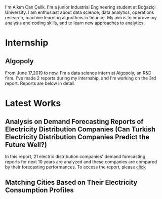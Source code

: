 I'm Alkım Can Çelik. I'm a junior Industrial Engineering student at Boğaziçi University. I am enthusiast about data science, data analytics, operations research, machine learning algorithms in finance. My aim is to improve my analysis and coding skills, and to learn new approaches to analytics. 

# Internship

## Algopoly

From June 17,2019 to now, I'm a data science intern at Algopoly, an R&D firm. I've made 2 reports during my internship, and I'm working on the 3rd report. Reports are below in detail.

# Latest Works

## Analysis on Demand Forecasting Reports of Electricity Distribution Companies (Can Turkish Electricity Distribution Companies Predict the Future Well?)

In this report, 21 electric distribution companies' demand forecasting reports for next 10 years are analyzed and these companies are compared by their forecasting performances. To access the report, please [click](https://alkimcelik.github.io/Analysis_of_Demand_Forecast_Reports.html)

## Matching Cities Based on Their Electricity Consumption Profiles


